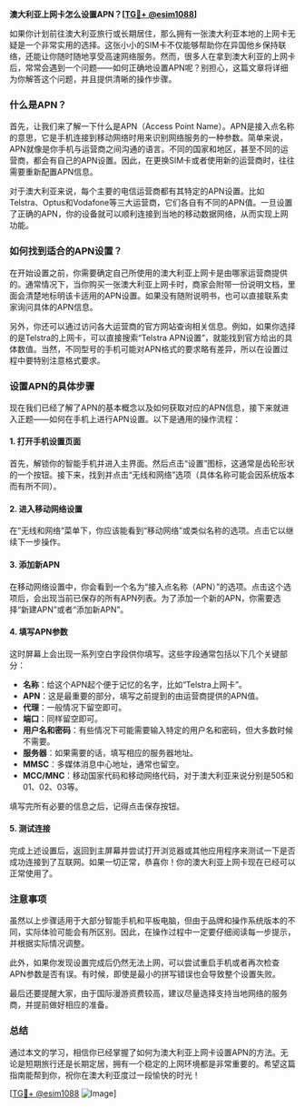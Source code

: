 **澳大利亚上网卡怎么设置APN？[[TG💪+ @esim1088](https://t.me/s/esim1088)]**

如果你计划前往澳大利亚旅行或长期居住，那么拥有一张澳大利亚本地的上网卡无疑是一个非常实用的选择。这张小小的SIM卡不仅能够帮助你在异国他乡保持联络，还能让你随时随地享受高速网络服务。然而，很多人在拿到澳大利亚的上网卡后，常常会遇到一个问题——如何正确地设置APN呢？别担心，这篇文章将详细为你解答这个问题，并且提供清晰的操作步骤。

### 什么是APN？

首先，让我们来了解一下什么是APN（Access Point Name）。APN是接入点名称的意思，它是手机连接到移动网络时用来识别网络服务的一种参数。简单来说，APN就像是你手机与运营商之间沟通的语言。不同的国家和地区，甚至不同的运营商，都会有自己的APN设置。因此，在更换SIM卡或者使用新的运营商时，往往需要重新配置APN信息。

对于澳大利亚来说，每个主要的电信运营商都有其特定的APN设置。比如Telstra、Optus和Vodafone等三大运营商，它们各自有不同的APN值。一旦设置了正确的APN，你的设备就可以顺利连接到当地的移动数据网络，从而实现上网功能。

### 如何找到适合的APN设置？

在开始设置之前，你需要确定自己所使用的澳大利亚上网卡是由哪家运营商提供的。通常情况下，当你购买一张澳大利亚上网卡时，商家会附带一份说明文档，里面会清楚地标明该卡适用的APN设置。如果没有随附说明书，也可以直接联系卖家询问具体的APN信息。

另外，你还可以通过访问各大运营商的官方网站查询相关信息。例如，如果你选择的是Telstra的上网卡，可以直接搜索“Telstra APN设置”，就能找到官方给出的具体数值。当然，不同型号的手机可能对APN格式的要求略有差异，所以在设置过程中要特别注意格式要求。

### 设置APN的具体步骤

现在我们已经了解了APN的基本概念以及如何获取对应的APN信息，接下来就进入正题——如何在手机上进行APN设置。以下是通用的操作流程：

#### 1. 打开手机设置页面

首先，解锁你的智能手机并进入主界面。然后点击“设置”图标，这通常是齿轮形状的一个按钮。接下来，找到并点击“无线和网络”选项（具体名称可能会因系统版本而有所不同）。

#### 2. 进入移动网络设置

在“无线和网络”菜单下，你应该能看到“移动网络”或类似名称的选项。点击它以继续下一步操作。

#### 3. 添加新APN

在移动网络设置中，你会看到一个名为“接入点名称（APN）”的选项。点击这个选项后，会出现当前已保存的所有APN列表。为了添加一个新的APN，你需要选择“新建APN”或者“添加新APN”。

#### 4. 填写APN参数

这时屏幕上会出现一系列空白字段供你填写。这些字段通常包括以下几个关键部分：

- **名称**：给这个APN起个便于记忆的名字，比如“Telstra上网卡”。
- **APN**：这是最重要的部分，填写之前提到的由运营商提供的APN值。
- **代理**：一般情况下留空即可。
- **端口**：同样留空即可。
- **用户名和密码**：有些情况下可能需要输入特定的用户名和密码，但大多数时候不需要。
- **服务器**：如果需要的话，填写相应的服务器地址。
- **MMSC**：多媒体消息中心地址，通常也留空。
- **MCC/MNC**：移动国家代码和移动网络代码，对于澳大利亚来说分别是505和01、02、03等。

填写完所有必要的信息之后，记得点击保存按钮。

#### 5. 测试连接

完成上述设置后，返回到主屏幕并尝试打开浏览器或其他应用程序来测试一下是否成功连接到了互联网。如果一切正常，恭喜你！你的澳大利亚上网卡现在已经可以正常使用了。

### 注意事项

虽然以上步骤适用于大部分智能手机和平板电脑，但由于品牌和操作系统版本的不同，实际体验可能会有所区别。因此，在操作过程中一定要仔细阅读每一步提示，并根据实际情况调整。

此外，如果你发现设置完成后仍然无法上网，可以尝试重启手机或者再次检查APN参数是否有误。有时候，即使是最小的拼写错误也会导致整个设置失败。

最后还要提醒大家，由于国际漫游资费较高，建议尽量选择支持当地网络的服务商，并提前做好相应的准备。

### 总结

通过本文的学习，相信你已经掌握了如何为澳大利亚上网卡设置APN的方法。无论是短期旅行还是长期定居，拥有一个稳定的上网环境都是非常重要的。希望这篇指南能帮到你，祝你在澳大利亚度过一段愉快的时光！

[[TG💪+ @esim1088](https://t.me/s/esim1088) ![Image](https://i.postimg.cc/4NQfJmqS/Snipaste-2025-05-13-00-14-12.png)]